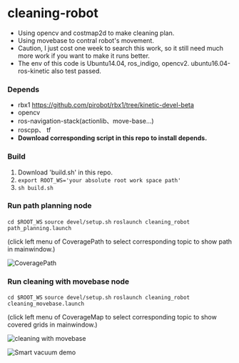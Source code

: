# cleaning-robot
- Using opencv and costmap2d to make cleaning plan. 
- Using movebase to contral robot's movement.
- Caution,  I just cost one week to search this work, so it still need much more work if you want to make it runs better.
- The env of this code is Ubuntu14.04, ros_indigo, opencv2. ubuntu16.04-ros-kinetic also test passed.

### Depends
- rbx1 <https://github.com/pirobot/rbx1/tree/kinetic-devel-beta>
- opencv
- ros-navigation-stack(actionlib、move-base...)
- roscpp、 tf
- **Download corresponding script in this repo to install depends.**

### Build
1. Download 'build.sh' in this repo.
2. ```export ROOT_WS='your absolute root work space path'```
3. ```sh build.sh```

### Run path planning node
```cd $ROOT_WS```
```source devel/setup.sh```
```roslaunch cleaning_robot path_planning.launch```

(click left menu of CoveragePath to select corresponding topic to show path in mainwindow.)

![ CoveragePath](src/img/180017721.png  "CoveragePath")

### Run cleaning with movebase node
```cd $ROOT_WS```
```source devel/setup.sh```
```roslaunch cleaning_robot  cleaning_movebase.launch```

(click left menu of CoverageMap to select corresponding topic to show covered grids in mainwindow.)

![cleaning with movebase](src/img/187662752.png  "cleaning with movebase")


![Smart vacuum demo](images/cleaning_bot.gif)
